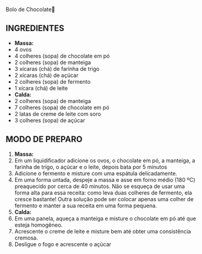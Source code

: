 Bolo de Chocolate:chocolate_bar:

## INGREDIENTES

- **Massa:**
- 4 ovos
- 4 colheres (sopa)  de chocolate em pó
- 2 colheres (sopa) de manteiga
- 3 xícaras (chá) de farinha de trigo
- 2 xícaras (chá) de açúcar
- 2 colheres (sopa) de fermento
- 1 xícara (chá) de leite
- **Calda:**
- 2 colheres (sopa) de manteiga
- 7 colheres (sopa) de chocolate em pó
- 2 latas de creme de leite com soro
- 3 colheres (sopa) de açúcar

## MODO DE PREPARO

1. **Massa:**
2. Em um liquidificador adicione os ovos, o chocolate em pó, a manteiga, a farinha de trigo, o açúcar e o leite, depois bata por 5 minutos
3. Adicione o fermento e misture com uma espátula delicadamente.
4. Em uma forma untada, despeje a massa e asse em forno médio (180 ºC) preaquecido por cerca de 40 minutos. Não se esqueça de usar uma forma alta para essa receita: como leva duas colheres de fermento, ela cresce bastante! Outra solução pode ser colocar apenas uma colher de fermento e manter a sua receita em uma forma pequena.
5. **Calda:**
6. Em uma panela, aqueça a manteiga e misture o chocolate em pó até que esteja homogêneo.
7. Acrescente o creme de leite e misture bem até obter uma consistência cremosa.
8. Desligue o fogo e acrescente o açúcar